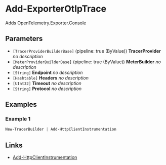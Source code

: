 # Add-ExporterOtlpTrace

Adds OpenTelemetry.Exporter.Console

## Parameters

- `[TracerProviderBuilderBase]` (pipeline: true (ByValue)) **TracerProvider**
 _no description_
- `[MeterProviderBuilderBase]` (pipeline: true (ByValue)) **MeterBuilder**
 _no description_
- `[String]`  **Endpoint**
 _no description_
- `[Hashtable]`  **Headers**
 _no description_
- `[UInt32]`  **Timeout**
 _no description_
- `[String]`  **Protocol**
 _no description_
## Examples

### Example 1

```powershell
New-TracerBuilder | Add-HttpClientInstrumentation
```
## Links

- [Add-HttpClientInstrumentation](Add-HttpClientInstrumentation.md)
